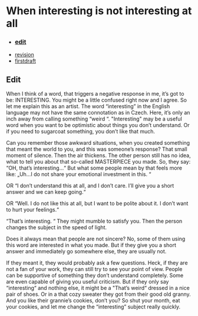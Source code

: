# When interesting is not interesting at all 

- ### [edit](edit.md)
- [revision](revision.md)
- [firstdraft](index.md) 

## Edit

When I think of a word, that triggers a negative response in me, it’s got to be: INTERESTING. You might be a little confused right now and I agree. So let me explain this as an artist. The word “interesting” in the English language may not have the same connotation as in Czech. Here, it’s only an inch away from calling something “weird “. "Interesting" may be a useful word when you want to be optimistic about things you don’t understand. Or if you need to sugarcoat something, you don’t like that much. 

Can you remember those awkward situations, when you created something that meant the world to you, and this was someone’s response? That small moment of silence. Then the air thickens. The other person still has no idea, what to tell you about that so-called MASTERPIECE you made. So, they say: “OH, that’s interesting…“ But what some people mean by that feels more like: „Uh…I do not share your emotional investment in this. “ 

OR “I don’t understand this at all, and I don’t care. I’ll give you a short answer and we can keep going.“ 

OR “Well. I do not like this at all, but I want to be polite about it. I don’t want to hurt your feelings.“ 

“That’s interesting. “ They might mumble to satisfy you. Then the person changes the subject in the speed of light. 

Does it always mean that people are not sincere? No, some of them using this word are interested in what you made. But if they give you a short answer and immediately go somewhere else, they are usually not. 

If they meant it, they would probably ask a few questions. Heck, if they are not a fan of your work, they can still try to see your point of view. People can be supportive of something they don’t understand completely. Some are even capable of giving you useful criticism. But if they only say “interesting“ and nothing else, it might be a "That’s weird“ dressed in a nice pair of shoes. Or in a that cozy sweater they got from their good old granny. And you like their grannie’s cookies, don’t you? So shut your month, eat your cookies, and let me change the “interesting” subject really quickly. 
